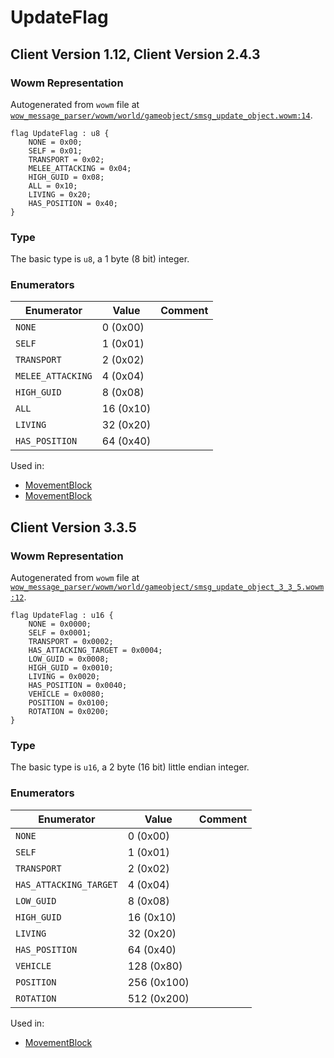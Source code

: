 # UpdateFlag

## Client Version 1.12, Client Version 2.4.3

### Wowm Representation

Autogenerated from `wowm` file at [`wow_message_parser/wowm/world/gameobject/smsg_update_object.wowm:14`](https://github.com/gtker/wow_messages/tree/main/wow_message_parser/wowm/world/gameobject/smsg_update_object.wowm#L14).

```rust,ignore
flag UpdateFlag : u8 {
    NONE = 0x00;
    SELF = 0x01;
    TRANSPORT = 0x02;
    MELEE_ATTACKING = 0x04;
    HIGH_GUID = 0x08;
    ALL = 0x10;
    LIVING = 0x20;
    HAS_POSITION = 0x40;
}
```
### Type
The basic type is `u8`, a 1 byte (8 bit) integer.
### Enumerators
| Enumerator | Value  | Comment |
| --------- | -------- | ------- |
| `NONE` | 0 (0x00) |  |
| `SELF` | 1 (0x01) |  |
| `TRANSPORT` | 2 (0x02) |  |
| `MELEE_ATTACKING` | 4 (0x04) |  |
| `HIGH_GUID` | 8 (0x08) |  |
| `ALL` | 16 (0x10) |  |
| `LIVING` | 32 (0x20) |  |
| `HAS_POSITION` | 64 (0x40) |  |

Used in:
* [MovementBlock](movementblock.md)
* [MovementBlock](movementblock.md)
## Client Version 3.3.5

### Wowm Representation

Autogenerated from `wowm` file at [`wow_message_parser/wowm/world/gameobject/smsg_update_object_3_3_5.wowm:12`](https://github.com/gtker/wow_messages/tree/main/wow_message_parser/wowm/world/gameobject/smsg_update_object_3_3_5.wowm#L12).

```rust,ignore
flag UpdateFlag : u16 {
    NONE = 0x0000;
    SELF = 0x0001;
    TRANSPORT = 0x0002;
    HAS_ATTACKING_TARGET = 0x0004;
    LOW_GUID = 0x0008;
    HIGH_GUID = 0x0010;
    LIVING = 0x0020;
    HAS_POSITION = 0x0040;
    VEHICLE = 0x0080;
    POSITION = 0x0100;
    ROTATION = 0x0200;
}
```
### Type
The basic type is `u16`, a 2 byte (16 bit) little endian integer.
### Enumerators
| Enumerator | Value  | Comment |
| --------- | -------- | ------- |
| `NONE` | 0 (0x00) |  |
| `SELF` | 1 (0x01) |  |
| `TRANSPORT` | 2 (0x02) |  |
| `HAS_ATTACKING_TARGET` | 4 (0x04) |  |
| `LOW_GUID` | 8 (0x08) |  |
| `HIGH_GUID` | 16 (0x10) |  |
| `LIVING` | 32 (0x20) |  |
| `HAS_POSITION` | 64 (0x40) |  |
| `VEHICLE` | 128 (0x80) |  |
| `POSITION` | 256 (0x100) |  |
| `ROTATION` | 512 (0x200) |  |

Used in:
* [MovementBlock](movementblock.md)
